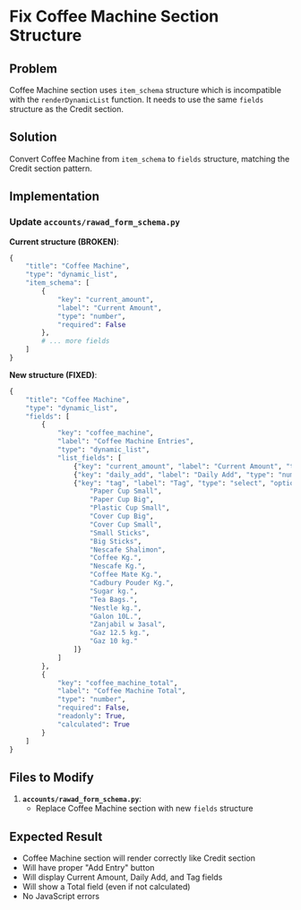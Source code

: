 # Fix Coffee Machine Section Structure

## Problem

Coffee Machine section uses `item_schema` structure which is incompatible with the `renderDynamicList` function. It needs to use the same `fields` structure as the Credit section.

## Solution

Convert Coffee Machine from `item_schema` to `fields` structure, matching the Credit section pattern.

## Implementation

### Update `accounts/rawad_form_schema.py`

**Current structure (BROKEN)**:
```python
{
    "title": "Coffee Machine",
    "type": "dynamic_list",
    "item_schema": [
        {
            "key": "current_amount",
            "label": "Current Amount",
            "type": "number",
            "required": False
        },
        # ... more fields
    ]
}
```

**New structure (FIXED)**:
```python
{
    "title": "Coffee Machine",
    "type": "dynamic_list",
    "fields": [
        {
            "key": "coffee_machine",
            "label": "Coffee Machine Entries",
            "type": "dynamic_list",
            "list_fields": [
                {"key": "current_amount", "label": "Current Amount", "type": "number"},
                {"key": "daily_add", "label": "Daily Add", "type": "number"},
                {"key": "tag", "label": "Tag", "type": "select", "options": [
                    "Paper Cup Small",
                    "Paper Cup Big",
                    "Plastic Cup Small",
                    "Cover Cup Big",
                    "Cover Cup Small",
                    "Small Sticks",
                    "Big Sticks",
                    "Nescafe Shalimon",
                    "Coffee Kg.",
                    "Nescafe Kg.",
                    "Coffee Mate Kg.",
                    "Cadbury Pouder Kg.",
                    "Sugar kg.",
                    "Tea Bags.",
                    "Nestle kg.",
                    "Galon 10L.",
                    "Zanjabil w 3asal",
                    "Gaz 12.5 kg.",
                    "Gaz 10 kg."
                ]}
            ]
        },
        {
            "key": "coffee_machine_total",
            "label": "Coffee Machine Total",
            "type": "number",
            "required": False,
            "readonly": True,
            "calculated": True
        }
    ]
}
```

## Files to Modify

1. **`accounts/rawad_form_schema.py`**:
   - Replace Coffee Machine section with new `fields` structure

## Expected Result

- Coffee Machine section will render correctly like Credit section
- Will have proper "Add Entry" button
- Will display Current Amount, Daily Add, and Tag fields
- Will show a Total field (even if not calculated)
- No JavaScript errors

